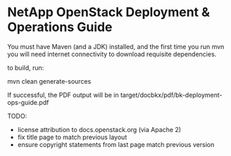 NetApp OpenStack Deployment & Operations Guide
===============================================
You must have Maven (and a JDK) installed, and the first time you run mvn you will need internet connectivity to download requisite dependencies. 

to build, run:

mvn clean generate-sources

If successful, the PDF output will be in target/docbkx/pdf/bk-deployment-ops-guide.pdf

TODO:

- license attribution to docs.openstack.org (via Apache 2)
- fix title page to match previous layout
- ensure copyright statements from last page match previous version

